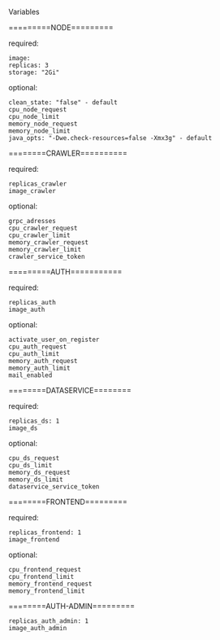Variables

=========NODE=========

required:

	image:
	replicas: 3
	storage: "2Gi"

optional:

	clean_state: "false" - default
	cpu_node_request
	cpu_node_limit
	memory_node_request
	memory_node_limit
	java_opts: "-Dwe.check-resources=false -Xmx3g" - default

========CRAWLER========== 

required:

	replicas_crawler
	image_crawler

optional:

	grpc_adresses
	cpu_crawler_request
	cpu_crawler_limit
	memory_crawler_request
	memory_crawler_limit
	crawler_service_token

=========AUTH=========== 

required:

	replicas_auth
	image_auth

optional:

	activate_user_on_register
	cpu_auth_request
	cpu_auth_limit
	memory_auth_request
	memory_auth_limit
	mail_enabled

========DATASERVICE========

required:

	replicas_ds: 1
	image_ds

optional:

	cpu_ds_request
	cpu_ds_limit
	memory_ds_request
	memory_ds_limit
	dataservice_service_token

========FRONTEND========= 

required:

	replicas_frontend: 1
	image_frontend

optional:

	cpu_frontend_request
	cpu_frontend_limit
	memory_frontend_request
	memory_frontend_limit
	
========AUTH-ADMIN=========

	replicas_auth_admin: 1
	image_auth_admin

